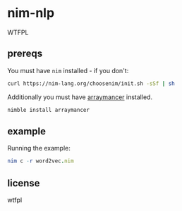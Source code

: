 # nim-nlp
<a href="http://www.wtfpl.net/"><img
       src="http://www.wtfpl.net/wp-content/uploads/2012/12/wtfpl-badge-4.png"
       width="80" height="15" alt="WTFPL" /></a>

## prereqs

You must have `nim` installed - if you don't:
```bash
curl https://nim-lang.org/choosenim/init.sh -sSf | sh
```

Additionally you must have [arraymancer](https://github.com/mratsim/Arraymancer) installed.
```
nimble install arraymancer
```

## example

Running the example:
```nim
nim c -r word2vec.nim
```

## license
wtfpl
